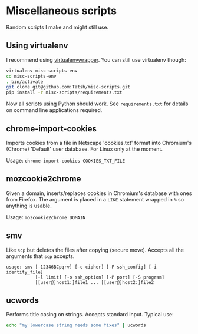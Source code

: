 # Miscellaneous scripts

Random scripts I make and might still use.

## Using virtualenv

I recommend using [virtualenvwrapper](http://virtualenvwrapper.readthedocs.org/en/latest/). You can still use virtualenv though:

```bash
virtualenv misc-scripts-env
cd misc-scripts-env
. bin/activate
git clone git@github.com:Tatsh/misc-scripts.git
pip install -r misc-scripts/requirements.txt
```

Now all scripts using Python should work. See `requirements.txt` for details on command line applications required.

## chrome-import-cookies

Imports cookies from a file in Netscape 'cookies.txt' format into Chromium's (Chrome) 'Default' user database. For Linux only at the moment.

Usage: `chrome-import-cookies COOKIES_TXT_FILE`

## mozcookie2chrome

Given a domain, inserts/replaces cookies in Chromium's database with ones from Firefox. The argument is placed in a `LIKE` statement wrapped in `%` so anything is usable.

Usage: `mozcookie2chrome DOMAIN`

## smv

Like `scp` but deletes the files after copying (secure move). Accepts all the arguments that `scp` accepts.

```plain
usage: smv [-12346BCpqrv] [-c cipher] [-F ssh_config] [-i identity_file]
           [-l limit] [-o ssh_option] [-P port] [-S program]
           [[user@]host1:]file1 ... [[user@]host2:]file2
```

## ucwords

Performs title casing on strings. Accepts standard input. Typical use:

```bash
echo "my lowercase string needs some fixes" | ucwords
```
